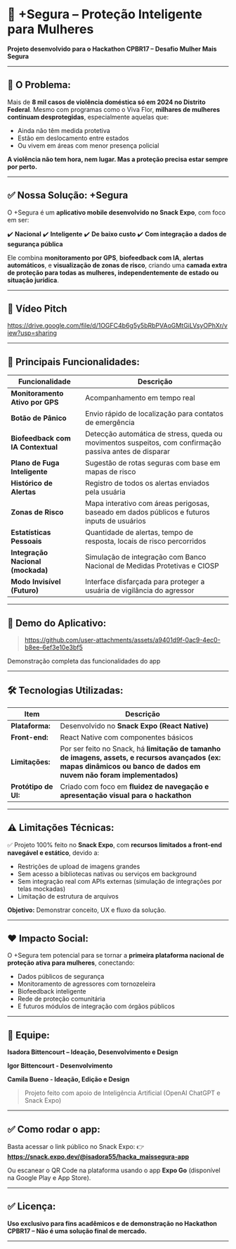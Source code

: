 # 📱 +Segura – Proteção Inteligente para Mulheres

**Projeto desenvolvido para o Hackathon CPBR17 – Desafio Mulher Mais Segura**

---

## 🚩 O Problema:

Mais de **8 mil casos de violência doméstica só em 2024 no Distrito Federal**.
Mesmo com programas como o Viva Flor, **milhares de mulheres continuam desprotegidas**, especialmente aquelas que:

* Ainda não têm medida protetiva
* Estão em deslocamento entre estados
* Ou vivem em áreas com menor presença policial

**A violência não tem hora, nem lugar. Mas a proteção precisa estar sempre por perto.**

---

## ✅ Nossa Solução: +Segura

O +Segura é um **aplicativo mobile desenvolvido no Snack Expo**, com foco em ser:

✔️ **Nacional**
✔️ **Inteligente**
✔️ **De baixo custo**
✔️ **Com integração a dados de segurança pública**

Ele combina **monitoramento por GPS**, **biofeedback com IA**, **alertas automáticos**, e **visualização de zonas de risco**, criando uma **camada extra de proteção para todas as mulheres, independentemente de estado ou situação jurídica**.

---

## 🎥 Vídeo Pitch
https://drive.google.com/file/d/1OGFC4b6g5y5bRbPVAoGMtGiLVsyOPhXr/view?usp=sharing

---
## 🚀 Principais Funcionalidades:

| Funcionalidade                    | Descrição                                                                                               |
| --------------------------------- | ------------------------------------------------------------------------------------------------------- |
| **Monitoramento Ativo por GPS**   | Acompanhamento em tempo real                                                                            |
| **Botão de Pânico**               | Envio rápido de localização para contatos de emergência                                                 |
| **Biofeedback com IA Contextual** | Detecção automática de stress, queda ou movimentos suspeitos, com confirmação passiva antes de disparar |
| **Plano de Fuga Inteligente**     | Sugestão de rotas seguras com base em mapas de risco                                                    |
| **Histórico de Alertas**          | Registro de todos os alertas enviados pela usuária                                                      |
| **Zonas de Risco**                | Mapa interativo com áreas perigosas, baseado em dados públicos e futuros inputs de usuários             |
| **Estatísticas Pessoais**         | Quantidade de alertas, tempo de resposta, locais de risco percorridos                                   |
| **Integração Nacional (mockada)** | Simulação de integração com Banco Nacional de Medidas Protetivas e CIOSP                                |
| **Modo Invisível (Futuro)**       | Interface disfarçada para proteger a usuária de vigilância do agressor                                  |

---
## 🎥 Demo do Aplicativo: 


> https://github.com/user-attachments/assets/a9401d9f-0ac9-4ec0-b8ee-6ef3e10e3bf5

Demonstração completa das funcionalidades do app

---

## 🛠️ Tecnologias Utilizadas:

| Item                 | Descrição                                                                                                                                                             |
| -------------------- | --------------------------------------------------------------------------------------------------------------------------------------------------------------------- |
| **Plataforma:**      | Desenvolvido no **Snack Expo (React Native)**                                                                                                                         |
| **Front-end:**       | React Native com componentes básicos                                                                                                                                  |
| **Limitações:**      | Por ser feito no Snack, há **limitação de tamanho de imagens, assets, e recursos avançados (ex: mapas dinâmicos ou banco de dados em nuvem não foram implementados)** |
| **Protótipo de UI:** | Criado com foco em **fluidez de navegação e apresentação visual para o hackathon**                                                                                    |

---

## ⚠️ Limitações Técnicas:

✅ Projeto 100% feito no **Snack Expo**, com **recursos limitados a front-end navegável e estático**, devido a:

* Restrições de upload de imagens grandes
* Sem acesso a bibliotecas nativas ou serviços em background
* Sem integração real com APIs externas (simulação de integrações por telas mockadas)
* Limitação de estrutura de arquivos

**Objetivo:** Demonstrar conceito, UX e fluxo da solução.

---

## ❤️ Impacto Social:

O +Segura tem potencial para se tornar a **primeira plataforma nacional de proteção ativa para mulheres**, conectando:

* Dados públicos de segurança
* Monitoramento de agressores com tornozeleira
* Biofeedback inteligente
* Rede de proteção comunitária
* E futuros módulos de integração com órgãos públicos

---

## 👥 Equipe:

**Isadora Bittencourt – Ideação, Desenvolvimento e Design**

**Igor Bittencourt - Desenvolvimento**

**Camila Bueno - Ideação, Edição e Design**

> Projeto feito com apoio de Inteligência Artificial (OpenAI ChatGPT e Snack Expo)

---

## ✅ Como rodar o app:

Basta acessar o link público no Snack Expo:
👉 **https://snack.expo.dev/@isadora55/hacka_maissegura-app**

Ou escanear o QR Code na plataforma usando o app **Expo Go** (disponível na Google Play e App Store).

---

## ✅ Licença:

**Uso exclusivo para fins acadêmicos e de demonstração no Hackathon CPBR17 – Não é uma solução final de mercado.**

---

